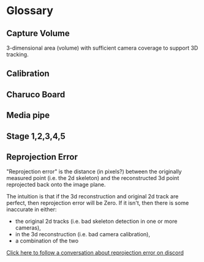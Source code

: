 # Glossary

## Capture Volume
3-dimensional area (volume) with sufficient camera coverage to support 3D tracking.

## Calibration

## Charuco Board

## Media pipe

## Stage 1,2,3,4,5

## Reprojection Error
"Reprojection error" is the distance (in pixels?) between the originally measured point (i.e. the 2d skeleton) and the reconstructed 3d point reprojected back onto the image plane. 

The intuition is that if the 3d reconstruction and original 2d track are perfect, then reprojection error will be Zero. If it isn't, then there is some inaccurate in either:

-  the original 2d tracks (i.e. bad skeleton detection in one or more cameras), 
-  in the 3d reconstruction (i.e. bad camera calibration), 
- a combination of the two



[Click here to follow a conversation about reprojection error on discord](https://discord.com/channels/760487252379041812/760489602917466133/989189718203838505)
